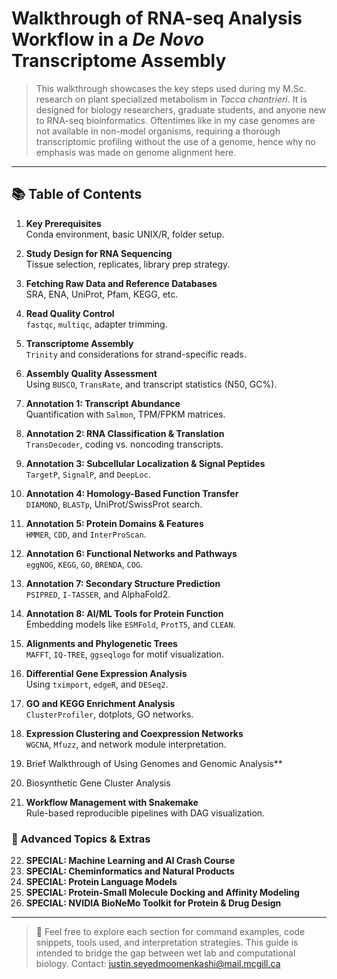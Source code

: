 # Walkthrough of RNA-seq Analysis Workflow in a *De Novo* Transcriptome Assembly

> This walkthrough showcases the key steps used during my M.Sc. research on plant specialized metabolism in *Tacca chantrieri*. It is designed for biology researchers, graduate students, and anyone new to RNA-seq bioinformatics. Oftentimes like in my case genomes are not available in non-model organisms, requiring a thorough transcriptomic profiling without the use of a genome, hence why no emphasis was made on genome alignment here.

---

## 📚 Table of Contents

1. **Key Prerequisites**  
   Conda environment, basic UNIX/R, folder setup.

2. **Study Design for RNA Sequencing**  
   Tissue selection, replicates, library prep strategy.

3. **Fetching Raw Data and Reference Databases**  
   SRA, ENA, UniProt, Pfam, KEGG, etc.

4. **Read Quality Control**  
   `fastqc`, `multiqc`, adapter trimming.

5. **Transcriptome Assembly**  
   `Trinity` and considerations for strand-specific reads.

6. **Assembly Quality Assessment**  
   Using `BUSCO`, `TransRate`, and transcript statistics (N50, GC%).

7. **Annotation 1: Transcript Abundance**  
   Quantification with `Salmon`, TPM/FPKM matrices.

8. **Annotation 2: RNA Classification & Translation**  
   `TransDecoder`, coding vs. noncoding transcripts.

9. **Annotation 3: Subcellular Localization & Signal Peptides**  
   `TargetP`, `SignalP`, and `DeepLoc`.

10. **Annotation 4: Homology-Based Function Transfer**  
    `DIAMOND`, `BLASTp`, UniProt/SwissProt search.

11. **Annotation 5: Protein Domains & Features**  
    `HMMER`, `CDD`, and `InterProScan`.

12. **Annotation 6: Functional Networks and Pathways**  
    `eggNOG`, `KEGG`, `GO`, `BRENDA`, `COG`.

13. **Annotation 7: Secondary Structure Prediction**  
    `PSIPRED`, `I-TASSER`, and AlphaFold2.

14. **Annotation 8: AI/ML Tools for Protein Function**  
    Embedding models like `ESMFold`, `ProtT5`, and `CLEAN`.

15. **Alignments and Phylogenetic Trees**  
    `MAFFT`, `IQ-TREE`, `ggseqlogo` for motif visualization.

16. **Differential Gene Expression Analysis**  
    Using `tximport`, `edgeR`, and `DESeq2`.

17. **GO and KEGG Enrichment Analysis**  
    `ClusterProfiler`, dotplots, GO networks.

18. **Expression Clustering and Coexpression Networks**  
    `WGCNA`, `Mfuzz`, and network module interpretation.

19. Brief Walkthrough of Using Genomes and Genomic Analysis**

20. Biosynthetic Gene Cluster Analysis

21. **Workflow Management with Snakemake**  
    Rule-based reproducible pipelines with DAG visualization.

### 🧠 Advanced Topics & Extras
22. **SPECIAL: Machine Learning and AI Crash Course**
23. **SPECIAL: Cheminformatics and Natural Products**
24. **SPECIAL: Protein Language Models**
25. **SPECIAL: Protein-Small Molecule Docking and Affinity Modeling**
26. **SPECIAL: NVIDIA BioNeMo Toolkit for Protein & Drug Design**

---

> 🔬 Feel free to explore each section for command examples, code snippets, tools used, and interpretation strategies. This guide is intended to bridge the gap between wet lab and computational biology. 
Contact: justin.seyedmoomenkashi@mail.mcgill.ca
